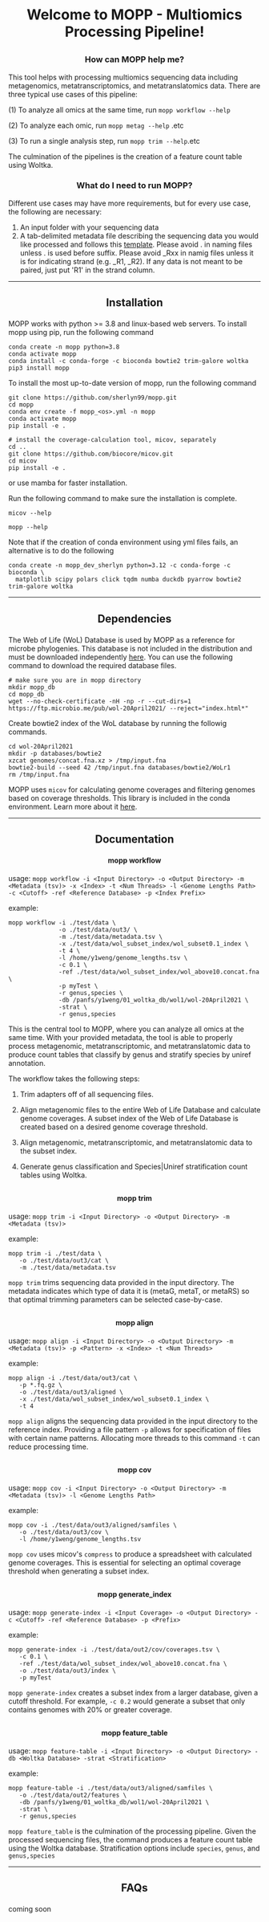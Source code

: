 <h1> <p align ="center"> Welcome to MOPP - Multiomics Processing Pipeline! </p> </h1>

<h3> <p align = "center"> How can MOPP help me? </p> </h3>

This tool helps with processing multiomics sequencing data including metagenomics, 
metatranscriptomics, and metatranslatomics data. There are three typical use 
cases of this pipeline:

(1) To analyze all omics at the same time, run `mopp workflow --help`

(2) To analyze each omic, run `mopp metag --help` .etc

(3) To run a single analysis step, run `mopp trim --help`.etc

The culmination of the pipelines is the creation of a feature count table using Woltka. 

<h3> <p align = "center"> What do I need to run MOPP? </p> </h3>

Different use cases may have more requirements, but for every use case, the following are necessary:
1. An input folder with your sequencing data
2. A tab-delimited metadata file describing the sequencing data you would like processed and follows this [template](https://github.com/sherlyn99/mopp/blob/main/test/data/metadata.tsv). Please avoid . in naming files unless . is used before suffix. Please avoid _Rxx in namig files unless it is for indicating strand (e.g. _R1, _R2). If any data is not meant to be paired, just put 'R1' in the strand column.


***
<h2> <p align ="center"> Installation </p> </h2>

MOPP works with python >= 3.8 and linux-based web servers. 
To install mopp using pip, run the following command
```
conda create -n mopp python=3.8
conda activate mopp
conda install -c conda-forge -c bioconda bowtie2 trim-galore woltka
pip3 install mopp
```

To install the most up-to-date version of mopp, run the following command
```
git clone https://github.com/sherlyn99/mopp.git
cd mopp
conda env create -f mopp_<os>.yml -n mopp
conda activate mopp
pip install -e .

# install the coverage-calculation tool, micov, separately
cd ..
git clone https://github.com/biocore/micov.git
cd micov
pip install -e .
```
or use mamba for faster installation. 

Run the following command to make sure the installation is complete.
```
micov --help

mopp --help
```

Note that if the creation of conda environment using yml files fails, an alternative is to do the following
```
conda create -n mopp_dev_sherlyn python=3.12 -c conda-forge -c bioconda \
  matplotlib scipy polars click tqdm numba duckdb pyarrow bowtie2 trim-galore woltka
```

***
<h2> <p align ="center"> Dependencies </p> </h2>

The Web of Life (WoL) Database is used by MOPP as a reference for microbe phylogenies. This database is not included in the distribution and must be downloaded independently [here](https://biocore.github.io/wol/download). You can use the following command to download the required database files. 
```
# make sure you are in mopp directory
mkdir mopp_db
cd mopp_db
wget --no-check-certificate -nH -np -r --cut-dirs=1  https://ftp.microbio.me/pub/wol-20April2021/ --reject="index.html*"
```

Create bowtie2 index of the WoL database by running the followig commands.
```
cd wol-20April2021
mkdir -p databases/bowtie2
xzcat genomes/concat.fna.xz > /tmp/input.fna
bowtie2-build --seed 42 /tmp/input.fna databases/bowtie2/WoLr1
rm /tmp/input.fna
```

MOPP uses `micov` for calculating genome coverages and filtering genomes based on coverage thresholds. This library is included in the conda environment. Learn more about it [here](https://github.com/biocore/micov).

***

<h2> <p align ="center"> Documentation </p> </h2>

<h4> <p align ="center"> mopp workflow </p> </h4>

usage: `mopp workflow -i <Input Directory> -o <Output Directory> -m <Metadata (tsv)> -x <Index> -t <Num Threads> -l <Genome Lengths Path> -c <Cutoff> -ref <Reference Database> -p <Index Prefix>`

example: 
```
mopp workflow -i ./test/data \
              -o ./test/data/out3/ \
              -m ./test/data/metadata.tsv \
              -x ./test/data/wol_subset_index/wol_subset0.1_index \
              -t 4 \
              -l /home/y1weng/genome_lengths.tsv \
              -c 0.1 \
              -ref ./test/data/wol_subset_index/wol_above10.concat.fna \
              -p myTest \
              -r genus,species \
              -db /panfs/y1weng/01_woltka_db/wol1/wol-20April2021 \
              -strat \
              -r genus,species
```

This is the central tool to MOPP, where you can analyze all omics at the same time.
With your provided metadata, the tool is able to properly process metagenomic, metatranscriptomic,
and metatranslatomic data to produce count tables that classify by genus and stratify species by
uniref annotation. 

The workflow takes the following steps:

1) Trim adapters off of all sequencing files.

2) Align metagenomic files to the entire Web of Life Database and 
   calculate genome coverages. A subset index of the Web of Life Database
   is created based on a desired genome coverage threshold.
   
4) Align metagenomic, metatranscriptomic, and metatranslatomic data to the subset index.
   
5) Generate genus classification and Species|Uniref stratification count tables using Woltka.

<h2> <p align ="center"> </p> </h2>

<h4> <p align ="center"> mopp trim </p> </h4>

usage: `mopp trim -i <Input Directory> -o <Output Directory> -m <Metadata (tsv)>`

example: 
```
mopp trim -i ./test/data \
   -o ./test/data/out3/cat \
   -m ./test/data/metadata.tsv
```

`mopp trim` trims sequencing data provided in the input directory. The metadata indicates which type of data it is (metaG, metaT, or metaRS) so that optimal trimming parameters can be selected case-by-case. 


<h2> <p align ="center"> </p> </h2>

<h4> <p align ="center"> mopp align </p> </h4>

usage: `mopp align -i <Input Directory> -o <Output Directory> -m <Metadata (tsv)> -p <Pattern> -x <Index> -t <Num Threads>`

example:
```
mopp align -i ./test/data/out3/cat \
   -p *.fq.gz \
   -o ./test/data/out3/aligned \
   -x ./test/data/wol_subset_index/wol_subset0.1_index \
   -t 4
```

`mopp align` aligns the sequencing data provided in the input directory to the reference index. Providing a file pattern `-p` allows for specification of files with certain name patterns. Allocating more threads to this command `-t` can reduce processing time.

<h2> <p align ="center"> </p> </h2>

<h4> <p align ="center"> mopp cov </p> </h4>

usage: `mopp cov -i <Input Directory> -o <Output Directory> -m <Metadata (tsv)> -l <Genome Lengths Path>`

example: 
```
mopp cov -i ./test/data/out3/aligned/samfiles \
   -o ./test/data/out3/cov \
   -l /home/y1weng/genome_lengths.tsv
```

`mopp cov` uses micov's `compress` to produce a spreadsheet with calculated genome coverages. This is essential for selecting an optimal coverage threshold when generating a subset index.

<h2> <p align ="center"> </p> </h2>

<h4> <p align ="center"> mopp generate_index </p> </h4>

usage: `mopp generate-index -i <Input Coverage> -o <Output Directory> -c <Cutoff> -ref <Reference Database> -p <Prefix>`

example: 
```
mopp generate-index -i ./test/data/out2/cov/coverages.tsv \
   -c 0.1 \
   -ref ./test/data/wol_subset_index/wol_above10.concat.fna \
   -o ./test/data/out3/index \
   -p myTest
```

`mopp generate-index` creates a subset index from a larger database, given a cutoff threshold. For example, `-c 0.2` would generate a subset that only contains genomes with 20% or greater coverage.

<h2> <p align ="center"> </p> </h2>

<h4> <p align ="center"> mopp feature_table </p> </h4>

usage: `mopp feature-table -i <Input Directory> -o <Output Directory> -db <Woltka Database> -strat <Stratification>`

example: 
```
mopp feature-table -i ./test/data/out3/aligned/samfiles \
   -o ./test/data/out2/features \
   -db /panfs/y1weng/01_woltka_db/wol1/wol-20April2021 \
   -strat \
   -r genus,species
```

`mopp feature_table` is the culmination of the processing pipeline. Given the processed sequencing files, the command produces a feature count table using the Woltka database. Stratification options include `species`, `genus`, and `genus,species`

***
<h2> <p align ="center"> FAQs </p> </h2>
coming soon
